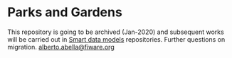 # Parks and Gardens

This repository is going to be archived (Jan-2020) and subsequent works will be carried out in [Smart data models](https://github.com/smart-data-models) repositories. Further questions on migration. alberto.abella@fiware.org
